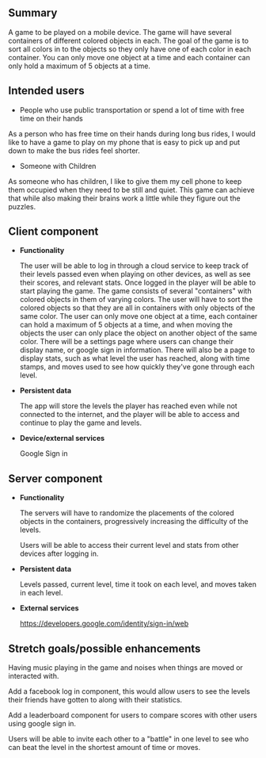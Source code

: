 ## Summary

A game to be played on a mobile device. The game will have several containers of different colored objects in each. The goal of the game is to sort all colors in to the objects so they only have one of each color in each container. You can only move one object at a time and each container can only hold a maximum of 5 objects at a time.

## Intended users

* People who use public transportation or spend a lot of time with free time on their hands

 As a person who has free time on their hands during long bus rides, I would like to have a game to play on my phone that is easy to pick up and put down to make the bus rides feel shorter.

* Someone with Children

 As someone who has children, I like to give them my cell phone to keep them occupied when they need to be still and quiet. This game can achieve that while also making their brains work a little while they figure out the puzzles.

## Client component

* **Functionality**

    The user will be able to log in through a cloud service to keep track of their levels passed even when playing on other devices, as well as see their scores, and relevant stats.
    Once logged in the player will be able to start playing the game. The game consists of several "containers" with colored objects in them of varying colors. The user will have to sort the colored objects so that they are all in containers with only objects of the same color. The user can only move one object at a time, each container can hold a maximum of 5 objects at a time, and when moving the objects the user can only place the object on another object of the same color. 
    There will be a settings page where users can change their display name, or google sign in information. There will also be a page to display stats, such as what level the user has reached, along with time stamps, and moves used to see how quickly they've gone through each level. 
  
* **Persistent data**

     The app will store the levels the player has reached even while not connected to the internet, and the player will be able to access and continue to play the game and levels.

* **Device/external services**

    Google Sign in

## Server component

* **Functionality**

    The servers will have to randomize the placements of the colored objects in the containers, progressively increasing the difficulty of the levels.
    
    Users will be able to access their current level and stats from other devices after logging in.

* **Persistent data**

    Levels passed, current level, time it took on each level, and moves taken in each level. 
    
* **External services**

    https://developers.google.com/identity/sign-in/web
  
 
## Stretch goals/possible enhancements 

Having music playing in the game and noises when things are moved or interacted with.

Add a facebook log in component, this would allow users to see the levels their friends have gotten to along with their statistics.

Add a leaderboard component for users to compare scores with other users using google sign in.

Users will be able to invite each other to a "battle" in one level to see who can beat the level in the shortest amount of time or moves.